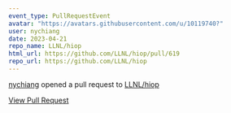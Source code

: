 ```yaml
---
event_type: PullRequestEvent
avatar: "https://avatars.githubusercontent.com/u/10119740?"
user: nychiang
date: 2023-04-21
repo_name: LLNL/hiop
html_url: https://github.com/LLNL/hiop/pull/619
repo_url: https://github.com/LLNL/hiop
---
```


<a href='https://github.com/nychiang' target='_blank'>nychiang</a> opened a pull request to <a href='https://github.com/LLNL/hiop' target='_blank'>LLNL/hiop</a>

<a href='https://github.com/LLNL/hiop/pull/619' target='_blank'>View Pull Request</a>